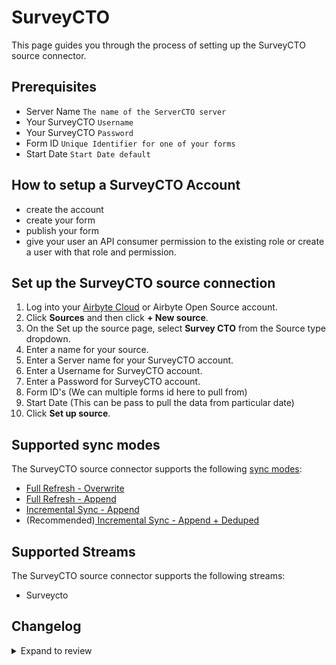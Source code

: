 # SurveyCTO

This page guides you through the process of setting up the SurveyCTO source connector.

## Prerequisites

- Server Name `The name of the ServerCTO server`
- Your SurveyCTO `Username`
- Your SurveyCTO `Password`
- Form ID `Unique Identifier for one of your forms`
- Start Date `Start Date default`

## How to setup a SurveyCTO Account

- create the account
- create your form
- publish your form
- give your user an API consumer permission to the existing role or create a user with that role and permission.

## Set up the SurveyCTO source connection

1. Log into your [Airbyte Cloud](https://cloud.airbyte.com/workspaces) or Airbyte Open Source account.
2. Click **Sources** and then click **+ New source**.
3. On the Set up the source page, select **Survey CTO** from the Source type dropdown.
4. Enter a name for your source.
5. Enter a Server name for your SurveyCTO account.
6. Enter a Username for SurveyCTO account.
7. Enter a Password for SurveyCTO account.
8. Form ID's (We can multiple forms id here to pull from)
9. Start Date (This can be pass to pull the data from particular date)
10. Click **Set up source**.

## Supported sync modes

The SurveyCTO source connector supports the following [sync modes](https://docs.airbyte.com/cloud/core-concepts#connection-sync-modes):

- [Full Refresh - Overwrite](https://docs.airbyte.com/understanding-airbyte/connections/full-refresh-overwrite/)
- [Full Refresh - Append](https://docs.airbyte.com/understanding-airbyte/connections/full-refresh-append)
- [Incremental Sync - Append](https://docs.airbyte.com/understanding-airbyte/connections/incremental-append)
- (Recommended)[ Incremental Sync - Append + Deduped](https://docs.airbyte.com/understanding-airbyte/connections/incremental-append-deduped)

## Supported Streams

The SurveyCTO source connector supports the following streams:

- Surveycto

## Changelog

<details>
  <summary>Expand to review</summary>

| Version | Date       | Pull Request                                             | Subject                    |
| ------- | ---------- | -------------------------------------------------------- | -------------------------- |
| 0.1.15 | 2024-08-10 | [43478](https://github.com/airbytehq/airbyte/pull/43478) | Update dependencies |
| 0.1.14 | 2024-08-03 | [43190](https://github.com/airbytehq/airbyte/pull/43190) | Update dependencies |
| 0.1.13 | 2024-07-27 | [42602](https://github.com/airbytehq/airbyte/pull/42602) | Update dependencies |
| 0.1.12 | 2024-07-20 | [42309](https://github.com/airbytehq/airbyte/pull/42309) | Update dependencies |
| 0.1.11 | 2024-07-13 | [41743](https://github.com/airbytehq/airbyte/pull/41743) | Update dependencies |
| 0.1.10 | 2024-07-10 | [41597](https://github.com/airbytehq/airbyte/pull/41597) | Update dependencies |
| 0.1.9 | 2024-07-09 | [41117](https://github.com/airbytehq/airbyte/pull/41117) | Update dependencies |
| 0.1.8 | 2024-07-06 | [40782](https://github.com/airbytehq/airbyte/pull/40782) | Update dependencies |
| 0.1.7 | 2024-06-26 | [40531](https://github.com/airbytehq/airbyte/pull/40531) | Update dependencies |
| 0.1.6 | 2024-06-25 | [40466](https://github.com/airbytehq/airbyte/pull/40466) | Update dependencies |
| 0.1.5 | 2024-06-22 | [40130](https://github.com/airbytehq/airbyte/pull/40130) | Update dependencies |
| 0.1.4 | 2024-06-04 | [38993](https://github.com/airbytehq/airbyte/pull/38993) | [autopull] Upgrade base image to v1.2.1 |
| 0.1.3 | 2024-05-20 | [38439](https://github.com/airbytehq/airbyte/pull/38439) | [autopull] base image + poetry + up_to_date |
| 0.1.2 | 2023-07-27 | [28512](https://github.com/airbytehq/airbyte/pull/28512) | Added Check Connection |
| 0.1.1 | 2023-04-25 | [24784](https://github.com/airbytehq/airbyte/pull/24784) | Fix incremental sync |
| 0.1.0 | 2022-11-16 | [19371](https://github.com/airbytehq/airbyte/pull/19371) | SurveyCTO Source Connector |

</details>
